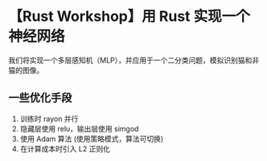 # 【Rust Workshop】用 Rust 实现一个神经网络

我们将实现一个多层感知机（MLP），并应用于一个二分类问题，模拟识别猫和非猫的图像。


## 一些优化手段

1. 训练时 rayon 并行
2. 隐藏层使用 relu，输出层使用 simgod
3. 使用 Adam 算法 (使用策略模式，算法可切换)
4. 在计算成本时引入 L2 正则化
